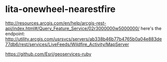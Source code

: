 # lita-onewheel-nearestfire

<jerrysv>	http://resources.arcgis.com/en/help/arcgis-rest-api/index.html#/Query_Feature_Service/02r3000000w5000000/
<jerrysv>	here's the endpoint: http://utility.arcgis.com/usrsvcs/servers/ab338b46b77b4765b0a04e883de77db6/rest/services/LiveFeeds/Wildfire_Activity/MapServer

https://github.com/Esri/geoservices-ruby
